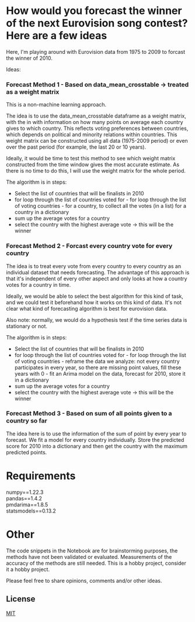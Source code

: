 # How would you forecast the winner of the next Eurovision song contest? Here are a few ideas

Here, I'm playing around with Eurovision data from 1975 to 2009 to forcast the winner of 2010.

Ideas:

### Forecast Method 1 - Based on data_mean_crosstable -> treated as a weight matrix

This is a non-machine learning approach.

The idea is to use the data_mean_crosstable dataframe as a weight matrix, with the in with information on how many points on average each country gives to which country. This reflects voting preferences between countries, which depends on political and minority relations within countries. This weight matrix can be constructed using all data (1975-2009 period) or even over the past period (for example, the last 20 or 10 years). 

Ideally, it would be time to test this method to see which weight matrix constructed from the time window gives the most accurate estimate. As there is no time to do this, I will use the weight matrix for the whole period.

The algorithm is in steps:
- Select the list of countries that will be finalists in 2010
- for loop through the list of countries voted for
        - for loop through the list of voting countries
            - for a country, to collect all the votes (in a list) for a country in a dictionary
- sum up the average votes for a country
- select the country with the highest average vote -> this will be the winner

### Forecast Method 2 - Forcast every country vote for every country

The idea is to treat every vote from every country to every country as an individual dataset that needs forecasting. The advantage of this approach is that it's independent of every other aspect and only looks at how a country votes for a country in time.

Ideally, we would be able to select the best algorithm for this kind of task, and we could test it beforehand how it works on this kind of data. It's not clear what kind of forecasting algorithm is best for eurovision data.

Also note: normally, we would do a hypothesis test if the time series data is stationary or not.

The algorithm is in steps:
- Select the list of countries that will be finalists in 2010
- for loop through the list of countries voted for
        - for loop through the list of voting countries
        - reframe the data we analyze: not every country participates in every year, so there are missing point values, fill these years with 0
        - fit an Arima model on the data, forecast for 2010, store it in a dictionary 
- sum up the average votes for a country
- select the country with the highest average vote -> this will be the winner

### Forecast Method 3 - Based on sum of all points given to a country so far

The idea here is to use the information of the sum of point by every year to forecast. We fit a model for every country individually. Store the predicted score for 2010 into a dictionary and then get the country with the maximum predicted points.   


# Requirements

numpy==1.22.3 <br />
pandas==1.4.2 <br />
pmdarima==1.8.5 <br />
statsmodels==0.13.2 <br />

# Other

The code snippets in the Notebook are for brainstorming purposes, the methods have not been validated or evaluated. Measurements of the accuracy of the methods are still needed. This is a hobby project, consider it a hobby project. 

Please feel free to share opinions, comments and/or other ideas.

## License
[MIT](https://choosealicense.com/licenses/mit/)
